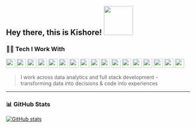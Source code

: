## Hey there, this is Kishore! <img src="https://media.tenor.com/8B7z14WiY00AAAAj/panda-hi.gif?raw=true" height="80" width="80" /> 

### 🧑‍💻 Tech I Work With 

<p align="left">
<img src="https://cdn.jsdelivr.net/gh/kishorein/kishorein/assets/powerbi-alt.svg" height="25" />
<img src="https://cdn.jsdelivr.net/gh/kishorein/kishorein/assets/tableau.svg" height="25" />
<img src="https://cdn.jsdelivr.net/gh/kishorein/kishorein/assets/powerapp.svg" height="25" />
<img src="https://cdn.jsdelivr.net/gh/kishorein/kishorein/assets/powerautomate.svg" height="25" />
<img src="https://cdn.jsdelivr.net/gh/kishorein/kishorein/assets/node.svg" height="25" />
<img src="https://cdn.jsdelivr.net/gh/kishorein/kishorein/assets/git.svg" height="25" />
<img src="https://cdn.jsdelivr.net/gh/kishorein/kishorein/assets/vscode.svg" height="25" />
<img src="https://cdn.jsdelivr.net/gh/kishorein/kishorein/assets/sql.svg" height="25" />
<img src="https://cdn.jsdelivr.net/gh/kishorein/kishorein/assets/figma.svg" height="25" />
<img src="https://cdn.jsdelivr.net/gh/kishorein/kishorein/assets/looker.svg" height="25" />
<img src="https://cdn.jsdelivr.net/gh/kishorein/kishorein/assets/azure.svg" height="25" />
<img src="https://cdn.jsdelivr.net/gh/kishorein/kishorein/assets/terminal.svg" height="25" />
<img src="https://cdn.jsdelivr.net/gh/kishorein/kishorein/assets/windows.svg" height="25" />
<img src="https://cdn.jsdelivr.net/gh/kishorein/kishorein/assets/python.svg" height="25" />
<img src="https://cdn.jsdelivr.net/gh/kishorein/kishorein/assets/javascript.svg" height="25" />
<img src="https://cdn.jsdelivr.net/gh/kishorein/kishorein/assets/react.svg" height="25" />
<img src="https://cdn.jsdelivr.net/gh/kishorein/kishorein/assets/postman.svg" height="25" />
</p>

> I work across data analytics and full stack development - transforming data into decisions & code into experiences

--- 
### 📊 GitHub Stats
[![GitHub stats](https://github-readme-stats.vercel.app/api?username=kishorein&theme=nord&show_icons=true&hide=issues&rank_icon=github&border_color=3B4252&hide_title=true)](https://github.com/anuraghazra/github-readme-stats)
